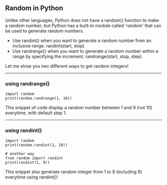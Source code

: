 ## Random in Python

Unlike other languages, Python does not have a random() function to make a random number, but Python has a built-in module called 'random' that can be used to generate random numbers.

- Use randint() when you want to generate a random number from an inclusive range. randint(start, stop)
- Use randrange() when you want to generate a random number within a range by specifying the increment. randrange(start, stop, step)

Let me show you two different ways to get random integers!

----------

### using randrange()
    import random
    print(random.randrange(1, 10))
   
This snippet of code display a random number between 1 and 9 (not 10) everytime, with default step 1.

----------

### using randint()

    import random
    print(random.randint(1, 10))
    
    # another way
    from random import randint
    print(randint(1, 9))

This snippet also generate random integer from 1 to 9 (including 9) everytime using randint()!


